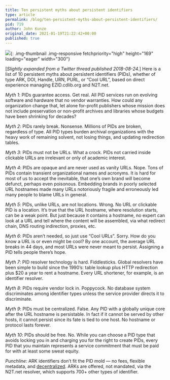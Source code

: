```yaml
---
title: Ten persistent myths about persistent identifiers
type: article
permalink: /blog/ten-persistent-myths-about-persistent-identifiers/
pid: 719
author: John Kunze
original_date: 2021-01-19T21:22:42+00:00
published: true
---
```


![][1]{: .img-thumbnail .img-responsive fetchpriority="high" height="169" loading="eager" width="300"}

\[*Slightly expanded from a Twitter thread published 2018-08-24.*\] Here is a
list of 10 persistent myths about persistent identifiers (PIDs), whether of
type ARK, DOI, Handle, URN, PURL, or “Cool URL”, based on direct experience
managing ​EZID.cdlib.org​ and N2T.net​.

*Myth 1*: PIDs guarantee access. Get real. All PID services run on evolving
software and hardware that no vendor warranties. How could any organization
change that, let alone for-profit publishers whose mission does not include
preservation or non-profit archives and libraries whose budgets have been
shrinking for decades?

*Myth 2*: PIDs rarely break. Nonsense. Millions of PIDs are broken, regardless
of type. All PID types burden archival organizations with the heavy work of
remaining solvent, not losing things, and updating redirection tables.

*Myth 3*: PIDs must not be URLs. What a crock. PIDs not carried inside
clickable URLs are irrelevant or only of academic interest.

*Myth 4*: PIDs are opaque and are never used as vanity URLs. Nope. Tons of
PIDs contain transient organizational names and acronyms. It is hard for most
of us to accept the inevitable, that one’s own brand *will* become defunct,
perhaps even poisonous. Embedding brands in poorly selected URL hostnames made
many URLs notoriously fragile and erroneously led many people to blame URLs in
general.

*Myth 5*: PIDs, unlike URLs, are not locations. Wrong. No URL or clickable PID
is a location. It’s true that the URL hostname, where resolution starts, can
be a weak point. But just because it contains a hostname, no expert can look
at a URL and tell where the content will be assembled, via what redirect
chain, DNS routing indirection, proxies, etc.

*Myth 6*: PIDs aren’t needed, so just use “Cool URLs”. Sorry. How do you know
a URL is or even might be cool? By one account, the average URL breaks in 44
days, and most URLs were never meant to persist. Assigning a PID tells people
there’s hope.

*Myth 7*: PID resolver technology is hard. Fiddlesticks. Global resolvers have
been simple to build since the 1990’s: table lookup plus HTTP redirection plus
$20 a year to rent a hostname. Every URL shortener, for example, is an
identifier resolver.

*Myth 8*: PIDs require vendor lock in. Poppycock. No database system
discriminates among identifier types unless the service provider directs it to
discriminate.

*Myth 9*: PIDs must be centralized. False. Any PID with a globally unique core
after the URL hostname is persistable. In fact if it cannot be served by other
hosts, it cannot persist since its fate is tied to one host. No hostname or
protocol lasts forever.

*Myth 10*: PIDs should be free. No. While you can choose a PID type that
avoids locking you in and charging you for the right to create PIDs, every PID
that you maintain represents a service commitment that must be paid for with
at least some sweat equity.

*Punchline*: ARK identifiers don’t fit the PID mold — no fees, flexible
metadata, and [decentralized]. ARKs are offered, not mandated, via the
​N2T.net​ resolver, which supports 700+ other types of identifier.

[1]: /assets/images/posts/2021-01-19-ten-persistent-myths-about-persistent-identifiers/nessy.jpg
[decentralized]: https://hacks.mozilla.org/2018/07/introducing-the-d-web/
